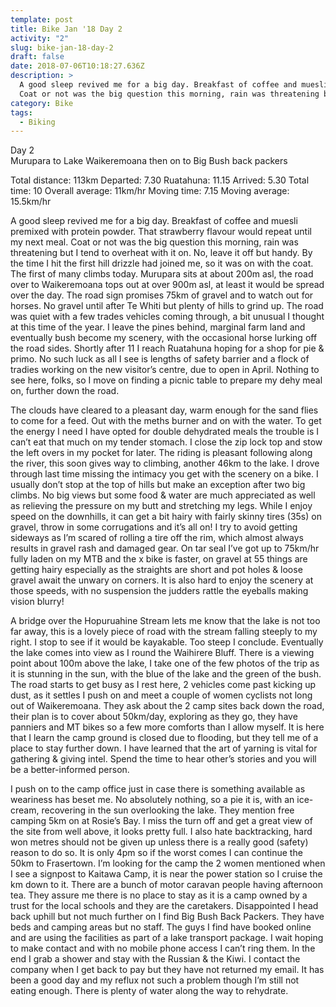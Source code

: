 ```yaml
---
template: post
title: Bike Jan '18 Day 2
activity: "2"
slug: bike-jan-18-day-2
draft: false
date: 2018-07-06T10:18:27.636Z
description: >
  A good sleep revived me for a big day. Breakfast of coffee and muesli premixed with protein powder. That strawberry flavour would repeat until my next meal.
  Coat or not was the big question this morning, rain was threatening but I tend to overheat with it on. No, leave it off but handy. By the time I hit the first hill drizzle had joined me, so it was on with the coat.
category: Bike
tags:
  - Biking
---
```


Day 2  
Murupara to Lake Waikeremoana then on to Big Bush back packers

Total distance: 113km Departed: 7.30 Ruatahuna: 11.15 Arrived: 5.30
Total time: 10 Overall average: 11km/hr
Moving time: 7.15 Moving average: 15.5km/hr

A good sleep revived me for a big day. Breakfast of coffee and muesli premixed with protein powder. That strawberry flavour would repeat until my next meal.
Coat or not was the big question this morning, rain was threatening but I tend to overheat with it on. No, leave it off but handy. By the time I hit the first hill drizzle had joined me, so it was on with the coat. The first of many climbs today. Murupara sits at about 200m asl, the road over to Waikeremoana tops out at over 900m asl, at least it would be spread over the day. The road sign promises 75km of gravel and to watch out for horses.
No gravel until after Te Whiti but plenty of hills to grind up. The road was quiet with a few trades vehicles coming through, a bit unusual I thought at this time of the year. I leave the pines behind, marginal farm land and eventually bush become my scenery, with the occasional horse lurking off the road sides. Shortly after 11 I reach Ruatahuna hoping for a shop for pie & primo. No such luck as all I see is lengths of safety barrier and a flock of tradies working on the new visitor’s centre, due to open in April. Nothing to see here, folks, so I move on finding a picnic table to prepare my dehy meal on, further down the road.

The clouds have cleared to a pleasant day, warm enough for the sand flies to come for a feed. Out with the meths burner and on with the water. To get the energy I need I have opted for double dehydrated meals the trouble is I can’t eat that much on my tender stomach. I close the zip lock top and stow the left overs in my pocket for later. The riding is pleasant following along the river, this soon gives way to climbing, another 46km to the lake. I drove through last time missing the intimacy you get with the scenery on a bike. I usually don’t stop at the top of hills but make an exception after two big climbs. No big views but some food & water are much appreciated as well as relieving the pressure on my butt and stretching my legs. While I enjoy speed on the downhills, it can get a bit hairy with fairly skinny tires (35s) on gravel, throw in some corrugations and it’s all on! I try to avoid getting sideways as I’m scared of rolling a tire off the rim, which almost always results in gravel rash and damaged gear. On tar seal I’ve got up to 75km/hr fully laden on my MTB and the x bike is faster, on gravel at 55 things are getting hairy especially as the straights are short and pot holes & loose gravel await the unwary on corners. It is also hard to enjoy the scenery at those speeds, with no suspension the judders rattle the eyeballs making vision blurry!

A bridge over the Hopuruahine Stream lets me know that the lake is not too far away, this is a lovely piece of road with the stream falling steeply to my right. I stop to see if it would be kayakable. Too steep I conclude. Eventually the lake comes into view as I round the Waihirere Bluff. There is a viewing point about 100m above the lake, I take one of the few photos of the trip as it is stunning in the sun, with the blue of the lake and the green of the bush. The road starts to get busy as I rest here, 2 vehicles come past kicking up dust, as it settles I push on and meet a couple of women cyclists not long out of Waikeremoana. They ask about the 2 camp sites back down the road, their plan is to cover about 50km/day, exploring as they go, they have panniers and MT bikes so a few more comforts than I allow myself. It is here that I learn the camp ground is closed due to flooding, but they tell me of a place to stay further down. I have learned that the art of yarning is vital for gathering & giving intel. Spend the time to hear other’s stories and you will be a better-informed person.

I push on to the camp office just in case there is something available as weariness has beset me. No absolutely nothing, so a pie it is, with an ice-cream, recovering in the sun overlooking the lake. They mention free camping 5km on at Rosie’s Bay. I miss the turn off and get a great view of the site from well above, it looks pretty full. I also hate backtracking, hard won metres should not be given up unless there is a really good (safety) reason to do so. It is only 4pm so if the worst comes I can continue the 50km to Frasertown. I’m looking for the camp the 2 women mentioned when I see a signpost to Kaitawa Camp, it is near the power station so I cruise the km down to it. There are a bunch of motor caravan people having afternoon tea. They assure me there is no place to stay as it is a camp owned by a trust for the local schools and they are the caretakers. Disappointed I head back uphill but not much further on I find Big Bush Back Packers. They have beds and camping areas but no staff. The guys I find have booked online and are using the facilities as part of a lake transport package. I wait hoping to make contact and with no mobile phone access I can’t ring them. In the end I grab a shower and stay with the Russian & the Kiwi. I contact the company when I get back to pay but they have not returned my email. It has been a good day and my reflux not such a problem though I’m still not eating enough. There is plenty of water along the way to rehydrate.
